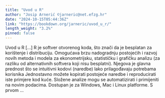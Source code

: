 ```yaml
---
title: "Uvod u R"
author: "Josip Arnerić ©jarneric@net.efzg.hr"
date: "2024-10-15T05:44:36Z"
link: "https://bookdown.org/jarneric/uvod_u_r/"
length_weight: "3.2%"
pinned: false
---
```


Uvod u R [...] R je softver otvorenog koda, što znači da je besplatan za korištenje i distribuciju. Omogućava brzu nadogradnju postojećih i razvoj novih metoda i modela za ekonometrijsku, statističku i grafičku analizu (za razliku od alternativnih softvera koji nisu besplatni). Njegova je glavna prednost što se intuitivni kodovi (naredbe) lako prilagođavaju potrebama korisnika Jednostavno možete kopirati postojeće naredbe i reproducirati iste primjere kod kuće. Složene analize mogu se automatizirati i primijeniti na novim podacima. Dostupan je za Windows, Mac i Linux platforme. S prvom ...
